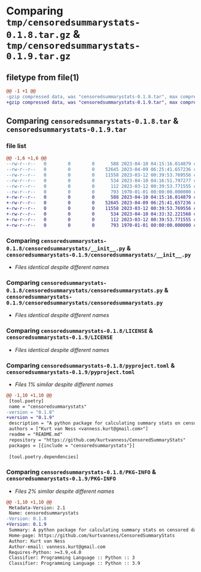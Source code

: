 # Comparing `tmp/censoredsummarystats-0.1.8.tar.gz` & `tmp/censoredsummarystats-0.1.9.tar.gz`

## filetype from file(1)

```diff
@@ -1 +1 @@
-gzip compressed data, was "censoredsummarystats-0.1.8.tar", max compression
+gzip compressed data, was "censoredsummarystats-0.1.9.tar", max compression
```

## Comparing `censoredsummarystats-0.1.8.tar` & `censoredsummarystats-0.1.9.tar`

### file list

```diff
@@ -1,6 +1,6 @@
--rw-r--r--   0        0        0      588 2023-04-10 04:15:16.014879 censoredsummarystats-0.1.8/censoredsummarystats/__init__.py
--rw-r--r--   0        0        0    52645 2023-04-09 06:25:41.657236 censoredsummarystats-0.1.8/censoredsummarystats/censoredsummarystats.py
--rw-r--r--   0        0        0    11558 2023-03-12 00:39:53.769556 censoredsummarystats-0.1.8/LICENSE
--rw-r--r--   0        0        0      534 2023-04-10 04:16:51.797277 censoredsummarystats-0.1.8/pyproject.toml
--rw-r--r--   0        0        0      112 2023-03-12 00:39:53.771555 censoredsummarystats-0.1.8/README.md
--rw-r--r--   0        0        0      793 1970-01-01 00:00:00.000000 censoredsummarystats-0.1.8/PKG-INFO
+-rw-r--r--   0        0        0      588 2023-04-10 04:15:16.014879 censoredsummarystats-0.1.9/censoredsummarystats/__init__.py
+-rw-r--r--   0        0        0    52645 2023-04-09 06:25:41.657236 censoredsummarystats-0.1.9/censoredsummarystats/censoredsummarystats.py
+-rw-r--r--   0        0        0    11558 2023-03-12 00:39:53.769556 censoredsummarystats-0.1.9/LICENSE
+-rw-r--r--   0        0        0      534 2023-04-10 04:33:32.221568 censoredsummarystats-0.1.9/pyproject.toml
+-rw-r--r--   0        0        0      112 2023-03-12 00:39:53.771555 censoredsummarystats-0.1.9/README.md
+-rw-r--r--   0        0        0      793 1970-01-01 00:00:00.000000 censoredsummarystats-0.1.9/PKG-INFO
```

### Comparing `censoredsummarystats-0.1.8/censoredsummarystats/__init__.py` & `censoredsummarystats-0.1.9/censoredsummarystats/__init__.py`

 * *Files identical despite different names*

### Comparing `censoredsummarystats-0.1.8/censoredsummarystats/censoredsummarystats.py` & `censoredsummarystats-0.1.9/censoredsummarystats/censoredsummarystats.py`

 * *Files identical despite different names*

### Comparing `censoredsummarystats-0.1.8/LICENSE` & `censoredsummarystats-0.1.9/LICENSE`

 * *Files identical despite different names*

### Comparing `censoredsummarystats-0.1.8/pyproject.toml` & `censoredsummarystats-0.1.9/pyproject.toml`

 * *Files 1% similar despite different names*

```diff
@@ -1,10 +1,10 @@
 [tool.poetry]
 name = "censoredsummarystats"
-version = "0.1.8"
+version = "0.1.9"
 description = "A python package for calculating summary stats on censored data (data that contains < and > symbols)."
 authors = ["Kurt van Ness <vanness.kurt@gmail.com>"]
 readme = "README.md"
 repository = "https://github.com/kurtvanness/CensoredSummaryStats"
 packages = [{include = "censoredsummarystats"}]
 
 [tool.poetry.dependencies]
```

### Comparing `censoredsummarystats-0.1.8/PKG-INFO` & `censoredsummarystats-0.1.9/PKG-INFO`

 * *Files 2% similar despite different names*

```diff
@@ -1,10 +1,10 @@
 Metadata-Version: 2.1
 Name: censoredsummarystats
-Version: 0.1.8
+Version: 0.1.9
 Summary: A python package for calculating summary stats on censored data (data that contains < and > symbols).
 Home-page: https://github.com/kurtvanness/CensoredSummaryStats
 Author: Kurt van Ness
 Author-email: vanness.kurt@gmail.com
 Requires-Python: >=3.9,<4.0
 Classifier: Programming Language :: Python :: 3
 Classifier: Programming Language :: Python :: 3.9
```

